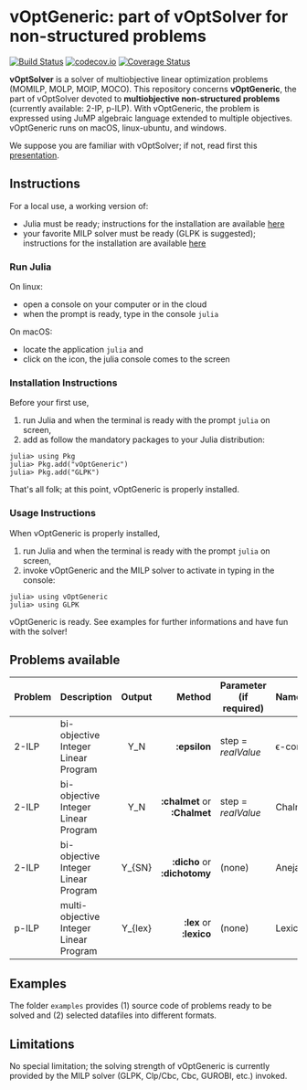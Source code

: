 # vOptGeneric: part of vOptSolver for non-structured problems

[![Build Status](https://travis-ci.org/vOptSolver/vOptGeneric.jl.svg?branch=master)](https://travis-ci.org/vOptSolver/vOptGeneric.jl)
[![codecov.io](http://codecov.io/github/vOptSolver/vOptGeneric.jl/coverage.svg?branch=master)](http://codecov.io/github/vOptSolver/vOptGeneric.jl?branch=master)
[![Coverage Status](https://coveralls.io/repos/github/vOptSolver/vOptGeneric.jl/badge.svg?branch=master)](https://coveralls.io/github/vOptSolver/vOptGeneric.jl?branch=master)

**vOptSolver** is a solver of multiobjective linear optimization problems (MOMILP, MOLP, MOIP, MOCO).
This repository concerns **vOptGeneric**, the part of vOptSolver devoted to **multiobjective non-structured problems** (currently available: 2-IP, p-ILP). With vOptGeneric, the problem is expressed using JuMP algebraic language extended to multiple objectives. vOptGeneric runs on macOS, linux-ubuntu, and windows.

We suppose you are familiar with vOptSolver; if not, read first this [presentation](https://voptsolver.github.io/vOptSolver/).


## Instructions 
For a local use, a working version of:
- Julia must be ready; instructions for the installation are available [here](https://julialang.org/downloads/)
- your favorite MILP solver must be ready (GLPK is suggested); 
  instructions for the installation are available [here](https://github.com/jump-dev/JuMP.jl)
  
### Run Julia

On linux:

- open a console on your computer or in the cloud
- when the prompt is ready, type in the console `julia`

On macOS:

- locate the application `julia` and 
- click on the icon, the julia console comes to the screen

### Installation Instructions

Before your first use, 
1. run Julia and when the terminal is ready with the prompt `julia` on screen, 
2. add as follow the mandatory packages to your Julia distribution: 

```
julia> using Pkg
julia> Pkg.add("vOptGeneric")
julia> Pkg.add("GLPK")
```

That's all folk; at this point, vOptGeneric is properly installed.

### Usage Instructions

When vOptGeneric is properly installed,

1. run Julia and when the terminal is ready with the prompt `julia` on screen, 
2. invoke vOptGeneric and the MILP solver to activate in typing in the console:
```
julia> using vOptGeneric
julia> using GLPK
```
vOptGeneric is ready. See examples for further informations and have fun with the solver! 

## Problems available

| Problem | Description                          | Output    | Method                       | Parameter (if required)  | Name          |
|:--------|:-------------------------------------|:---------:| ---------------------------: | ------------| :--------|
| 2-ILP   | bi-objective Integer Linear Program  | Y_N     | **:epsilon**                 | step = *realValue*       | ϵ-constraint  | 
| 2-ILP   | bi-objective Integer Linear Program  | Y_N     | **:chalmet** or **:Chalmet** | step = *realValue*       | Chalmet       |
| 2-ILP   | bi-objective Integer Linear Program  | Y_{SN}  | **:dicho** or **:dichotomy** | (none)                   | Aneja & Nair  |
| p-ILP | multi-objective Integer Linear Program | Y_{lex} | **:lex** or **:lexico**      | (none)                   | Lexicographic |


## Examples
The folder `examples` provides (1) source code of problems ready to be solved and (2) selected datafiles into different formats.

## Limitations
No special limitation; the solving strength of vOptGeneric is currently provided by the MILP solver (GLPK, Clp/Cbc, Cbc, GUROBI, etc.) invoked.
